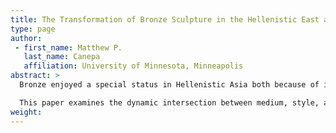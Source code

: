 ```yaml
---
title: The Transformation of Bronze Sculpture in the Hellenistic East and the Iranian World
type: page
author:
 - first_name: Matthew P.
   last_name: Canepa
   affiliation: University of Minnesota, Minneapolis
abstract: >
  Bronze enjoyed a special status in Hellenistic Asia both because of its ability to take on a bright finish and for its associations with prestigious cultic and royal contexts. Although the medium was certainly not unknown in the lands of the former Achaemenid Empire and the earlier cultures of ancient Western Asia, the new Graeco-Macedonian modes of representation and royal cultures transformed the role of bronze sculpture in these regions.

  This paper examines the dynamic intersection between medium, style, and political and religious power in the dissolution of the Seleucid Empire and rise of the new Iranian political and visual cultures of power under such dynasties as the Arsakids, Orontids, and Mithradatids.
weight:
---
```

